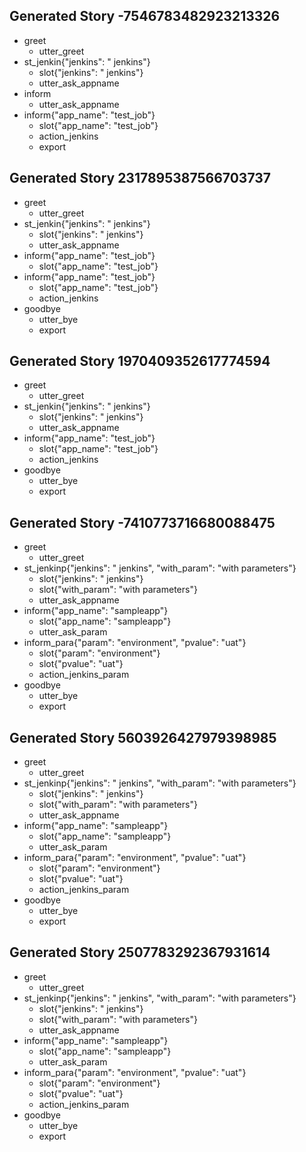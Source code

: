 ## Generated Story -7546783482923213326
* greet
    - utter_greet
* st_jenkin{"jenkins": " jenkins"}
    - slot{"jenkins": " jenkins"}
    - utter_ask_appname
* inform
    - utter_ask_appname
* inform{"app_name": "test_job"}
    - slot{"app_name": "test_job"}
    - action_jenkins
    - export

## Generated Story 2317895387566703737
* greet
    - utter_greet
* st_jenkin{"jenkins": " jenkins"}
    - slot{"jenkins": " jenkins"}
    - utter_ask_appname
* inform{"app_name": "test_job"}
    - slot{"app_name": "test_job"}
* inform{"app_name": "test_job"}
    - slot{"app_name": "test_job"}
    - action_jenkins
* goodbye
    - utter_bye
    - export

## Generated Story 1970409352617774594
* greet
    - utter_greet
* st_jenkin{"jenkins": " jenkins"}
    - slot{"jenkins": " jenkins"}
    - utter_ask_appname
* inform{"app_name": "test_job"}
    - slot{"app_name": "test_job"}
    - action_jenkins
* goodbye
    - utter_bye
    - export

## Generated Story -7410773716680088475
* greet
    - utter_greet
* st_jenkinp{"jenkins": " jenkins", "with_param": "with parameters"}
    - slot{"jenkins": " jenkins"}
    - slot{"with_param": "with parameters"}
    - utter_ask_appname
* inform{"app_name": "sampleapp"}
    - slot{"app_name": "sampleapp"}
    - utter_ask_param
* inform_para{"param": "environment", "pvalue": "uat"}
    - slot{"param": "environment"}
    - slot{"pvalue": "uat"}
    - action_jenkins_param
* goodbye
    - utter_bye
    - export

## Generated Story 5603926427979398985
* greet
    - utter_greet
* st_jenkinp{"jenkins": " jenkins", "with_param": "with parameters"}
    - slot{"jenkins": " jenkins"}
    - slot{"with_param": "with parameters"}
    - utter_ask_appname
* inform{"app_name": "sampleapp"}
    - slot{"app_name": "sampleapp"}
    - utter_ask_param
* inform_para{"param": "environment", "pvalue": "uat"}
    - slot{"param": "environment"}
    - slot{"pvalue": "uat"}
    - action_jenkins_param
* goodbye
    - utter_bye
    - export

## Generated Story 2507783292367931614
* greet
    - utter_greet
* st_jenkinp{"jenkins": " jenkins", "with_param": "with parameters"}
    - slot{"jenkins": " jenkins"}
    - slot{"with_param": "with parameters"}
    - utter_ask_appname
* inform{"app_name": "sampleapp"}
    - slot{"app_name": "sampleapp"}
    - utter_ask_param
* inform_para{"param": "environment", "pvalue": "uat"}
    - slot{"param": "environment"}
    - slot{"pvalue": "uat"}
    - action_jenkins_param
* goodbye
    - utter_bye
    - export

